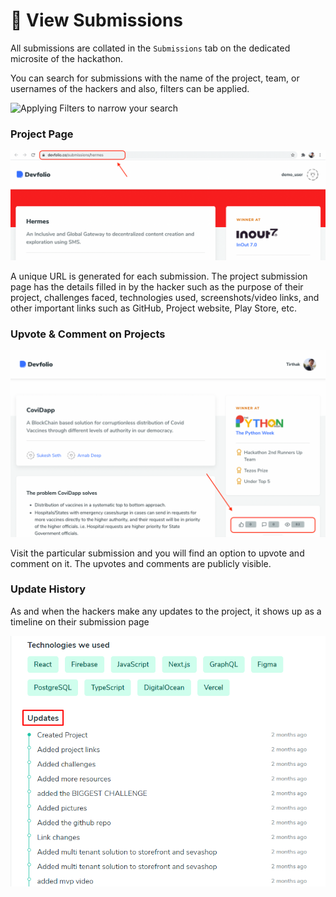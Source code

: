 # 👀 View Submissions

All submissions are collated in the `Submissions` tab on the dedicated microsite of the hackathon.

You can search for submissions with the name of the project, team, or usernames of the hackers and also, filters can be applied.

![Applying Filters to narrow your search](../../.gitbook/assets/sub-min.gif)

### Project Page

![](../../.gitbook/assets/image%20%28106%29.png)

A unique URL is generated for each submission. The project submission page has the details filled in by the hacker such as the purpose of their project, challenges faced, technologies used, screenshots/video links, and other important links such as GitHub, Project website, Play Store, etc.

### Upvote & Comment on Projects

![](../../.gitbook/assets/image%20%2876%29.png)

Visit the particular submission and you will find an option to upvote and comment on it. The upvotes and comments are publicly visible.

### Update History

As and when the hackers make any updates to the project, it shows up as a timeline on their submission page

![](../../.gitbook/assets/image%20%2872%29.png)

